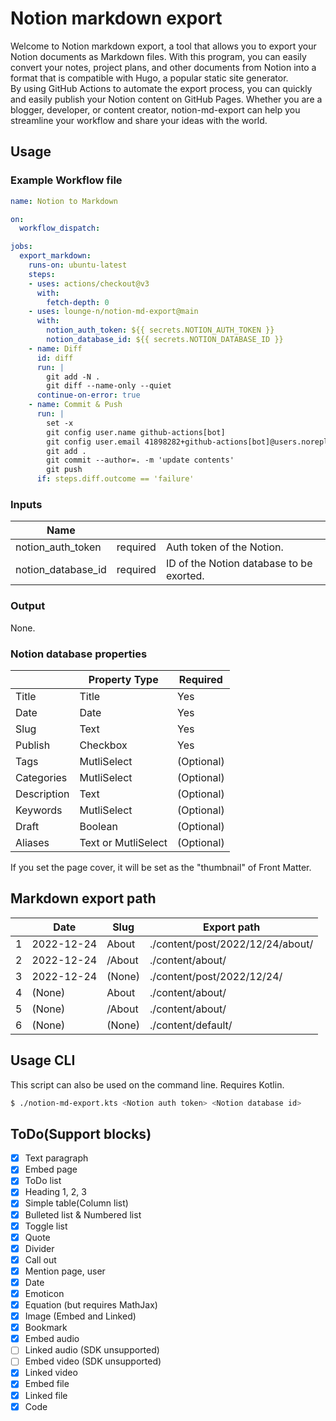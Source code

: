 # Notion markdown export
Welcome to Notion markdown export, a tool that allows you to export your Notion documents as Markdown files. With this program, you can easily convert your notes, project plans, and other documents from Notion into a format that is compatible with Hugo, a popular static site generator.  
By using GitHub Actions to automate the export process, you can quickly and easily publish your Notion content on GitHub Pages. Whether you are a blogger, developer, or content creator, notion-md-export can help you streamline your workflow and share your ideas with the world.

## Usage

### Example Workflow file

```yaml
name: Notion to Markdown

on:
  workflow_dispatch:

jobs:
  export_markdown:
    runs-on: ubuntu-latest
    steps:
    - uses: actions/checkout@v3
      with:
        fetch-depth: 0
    - uses: lounge-n/notion-md-export@main
      with:
        notion_auth_token: ${{ secrets.NOTION_AUTH_TOKEN }}
        notion_database_id: ${{ secrets.NOTION_DATABASE_ID }}
    - name: Diff
      id: diff
      run: |
        git add -N .
        git diff --name-only --quiet
      continue-on-error: true
    - name: Commit & Push
      run: |
        set -x
        git config user.name github-actions[bot]
        git config user.email 41898282+github-actions[bot]@users.noreply.github.com
        git add .
        git commit --author=. -m 'update contents'
        git push
      if: steps.diff.outcome == 'failure'
```

### Inputs

| Name |  |  |
| --- | --- | --- |
| notion_auth_token | required | Auth token of the Notion. |
| notion_database_id | required | ID of the Notion database to be exorted. |

### Output

None.

### Notion database properties

|  | Property Type       | Required    |
| --- |---------------------|-------------|
| Title | Title               | Yes         |
| Date | Date                | Yes         |
| Slug | Text                | Yes         |
| Publish | Checkbox            | Yes         |
| Tags | MutliSelect         | (Optional)  |
| Categories | MutliSelect         | (Optional)  |
| Description | Text                | (Optional)  |
| Keywords | MutliSelect         | (Optional)  |
| Draft | Boolean             | (Optional)  |
| Aliases | Text or MutliSelect | (Optional)  |

If you set the page cover, it will be set as the "thumbnail" of Front Matter.

## Markdown export path
||Date|Slug|Export path|
| --- | --- | --- | --- |
|1|2022-12-24|About|./content/post/2022/12/24/about/|
|2|2022-12-24|/About|./content/about/|
|3|2022-12-24|(None)|./content/post/2022/12/24/|
|4|(None)|About|./content/about/|
|5|(None)|/About|./content/about/|
|6|(None)|(None)|./content/default/|


## Usage CLI

This script can also be used on the command line.
Requires Kotlin.

```bash
$ ./notion-md-export.kts <Notion auth token> <Notion database id>
```

## ToDo(Support blocks)
- [x] Text paragraph
- [x] Embed page
- [x] ToDo list
- [x] Heading 1, 2, 3
- [x] Simple table(Column list)
- [x] Bulleted list & Numbered list
- [x] Toggle list
- [x] Quote
- [x] Divider
- [x] Call out
- [x] Mention page, user
- [x] Date
- [x] Emoticon
- [x] Equation (but requires MathJax)
- [x] Image (Embed and Linked)
- [x] Bookmark
- [x] Embed audio
- [ ] Linked audio (SDK unsupported)
- [ ] Embed video (SDK unsupported)
- [x] Linked video
- [x] Embed file
- [x] Linked file
- [x] Code

